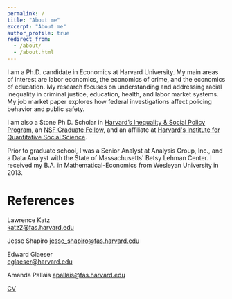 ```yaml
---
permalink: /
title: "About me"
excerpt: "About me"
author_profile: true
redirect_from: 
  - /about/
  - /about.html
---
```


I am a Ph.D. candidate in Economics at Harvard University. My main areas of interest are labor economics, the economics of crime, and the economics of education. My research focuses on understanding and addressing racial inequality in criminal justice, education, health, and labor market systems. My job market paper explores how federal investigations affect policing behavior and public safety.

I am also a Stone Ph.D. Scholar in [Harvard’s Inequality & Social Policy Program](https://inequality.hks.harvard.edu), an [NSF Graduate Fellow](https://www.nsfgrfp.org), and an affiliate at [Harvard's Institute for Quantitative Social Science](https://www.iq.harvard.edu/about).

Prior to graduate school, I was a Senior Analyst at Analysis Group, Inc., and a Data Analyst with the State of Massachusetts' Betsy Lehman Center. I received my B.A. in Mathematical-Economics from Wesleyan University in 2013.

References
======

Lawrence Katz                                     
[katz2@fas.harvard.edu](katz2@fas.harvard.edu)


Jesse Shapiro
[jesse_shapiro@fas.harvard.edu](jesse_shapiro@fas.harvard.edu)


Edward Glaeser                                    
[eglaeser@harvard.edu](eglaeser@harvard.edu)


Amanda Pallais
[apallais@fas.harvard.edu](apallais@fas.harvard.edu)


[CV](https://romaineacampbell.github.io/files/Campbell2023_AcademicCV.pdf)


